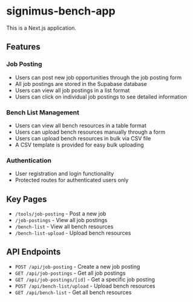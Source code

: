 # signimus-bench-app

This is a Next.js application.

## Features

### Job Posting
- Users can post new job opportunities through the job posting form
- All job postings are stored in the Supabase database
- Users can view all job postings in a list format
- Users can click on individual job postings to see detailed information

### Bench List Management
- Users can view all bench resources in a table format
- Users can upload bench resources manually through a form
- Users can upload bench resources in bulk via CSV file
- A CSV template is provided for easy bulk uploading

### Authentication
- User registration and login functionality
- Protected routes for authenticated users only

## Key Pages

- `/tools/job-posting` - Post a new job
- `/job-postings` - View all job postings
- `/bench-list` - View all bench resources
- `/bench-list-upload` - Upload bench resources

## API Endpoints

- `POST /api/job-posting` - Create a new job posting
- `GET /api/job-postings` - Get all job postings
- `GET /api/job-postings/[id]` - Get a specific job posting
- `POST /api/bench-list/upload` - Upload bench resources
- `GET /api/bench-list` - Get all bench resources